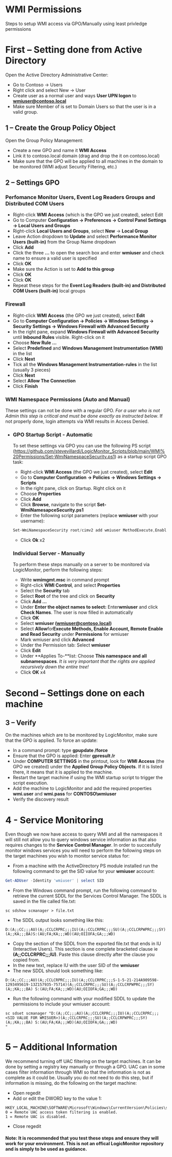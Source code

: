 # WMI Permissions

Steps to setup WMI access via GPO/Manually using least privledge permissions

# First – Setting done from Active Directory

Open the Active Directory Administrative Center:

- Go to Contoso -> Users
- Right click and select New -> User
- Create user as a normal user and ways **User UPN logon** to **wmiuser@contoso.local**
- Make sure Member of is set to Domain Users so that the user is in a valid group.

## 1 – Create the Group Policy Object

Open the Group Policy Management:

- Create a new GPO and name it **WMI Access**
- Link it to contoso.local domain (drag and drop the it on contoso.local)
- Make sure that the GPO will be applied to all machines in the domain to be monitored (WMI adjust Security Filtering, etc.)

## 2 – Settings GPO

### Perfomance Monitor Users, Event Log Readers Groups and Distributed COM Users

- Right-click **WMI Access** (which is the GPO we just created), select Edit
- Go to Computer **Configuration -> Preferences -> Control Panel Settings -> Local Users and Groups**
- Right-click **Local Users and Groups**, select **New** -> **Local Group**
- Leave Action dropdown to **Update** and select **Performance Monitor Users (built-in)** from the Group Name dropdown
- Click **Add**
- Click the three **...** to open the search box and enter **wmiuser** and check name to ensure a valid user is specified
- Click **OK**
- Make sure the Action is set to **Add to this group**
- Click **OK**
- Click **OK**
- Repeat these steps for the **Event Log Readers (built-in) and Distributed COM Users (built-in)** local groups

### Firewall

- Right-click **WMI Access** (the GPO we just created), select **Edit**
- Go to **Computer Configuration -> Policies -> Windows Settings -> Security Settings -> Windows Firewall with Advanced Security**
- In the right pane, expand **Windows Firewall with Advanced Security** until **Inbound Rules** visible. Right-click on it
- Choose **New Rule …**
- Select **Predefined** and **Windows Management Instrumentation (WMI)** in the list
- Click **Next**
- Tick all the **Windows Management Instrumentation-rules** in the list (usually 3 pieces)
- Click **Next**
- Select **Allow The Connection**
- Click **Finish**

### WMI Namespace Permissions (Auto and Manual)

These settings can not be done with a regular GPO. _For a user who is not Admin this step is critical and must be done exactly as instructed below_. If not properly done, login attempts via WMI results in Access Denied.

- ### GPO Startup Script - Automatic

    To set these settings via GPO you can use the following PS script (https://github.com/stevevillardi/LogicMonitor_Scripts/blob/main/WMI%20Permissions/Set-WmiNamespaceSecurity.ps1) as a startup script GPO task:

    - Right-click **WMI Access** (the GPO we just created), select **Edit**
    - Go to **Computer Configuration -> Policies -> Windows Settings -> Scripts**
    - In the right pane, click on Startup. Right click on it
    - Choose **Properties**
    - Click **Add**
    - Click **Browse**, navigate to the script **Set-WmiNamesapceSecurity.ps1**
    - Enter the following script parameters (replace **wmiuser** with your username):

    ```powershell
    Set-WmiNamespaceSecurity root/cimv2 add wmiuser MethodExecute,Enable,RemoteAccess,ReadSecurity
    ```

    - Click **Ok** x2

    ### Individual Server - Manually

    To perform these steps manually on a server to be monitored via LogicMonitor, perform the following steps:

    - Write **wmimgmt.msc** in command prompt
    - Right-click **WMI Control**, and select **Properties**
    - Select the **Security** tab
    - Select **Root** of the tree and click on **Security**
    - Click **Add …**
    - Under **Enter the object names to select:** Enter**wmiuser** and click **Check Names**. The user is now filled in automatically
    - Click **OK**
    - Select **wmiuser (wmiuser@contoso.local)**
    - Select **Allow**for**Execute Methods, Enable Account, Remote Enable and Read Security** under **Permissions** for wmiuser
    - Mark wmiuser and click **Advanced**
    - Under the Permission tab: Select **wmiuser**
    - Click **Edit**
    - Under **Applies To-**list: Choose **This namespace and all subnamespaces**. _It is very important that the rights are applied recursively down the entire tree!_
    - Click **OK** x4

# Second – Settings done on each machine

## 3 – Verify

On the machines which are to be monitored by LogicMonitor, make sure that the GPO is applied. To force an update:

- In a command prompt: type **gpupdate /force**
- Ensure that the GPO is applied: Enter **gpresult /r**
- Under **COMPUTER SETTINGS** in the printout, look for **WMI Access** (the GPO we created) under the **Applied Group Policy Objects**. If it is listed there, it means that it is applied to the machine.
- Restart the target machine if using the WMI startup script to trigger the script execution.
- Add the machine to LogicMonitor and add the required properties **wmi.user** and **wmi.pass** for **CONTOSO\wmiuser**
- Verify the discovery result

# 4 - Service Monitoring

Even though we now have access to query WMI and all the namespaces it will still not allow you to query windows service information as that also requires changes to the **Service Control Manager**. In order to succesfully monitor windows services you will need to perform the following steps on the target machines you wish to monitor service status for:

- From a machine with the ActiveDirectory PS module installed run the following command to get the SID value for your **wmiuser** account:

```powershell
Get-ADUser -Identity 'wmiuser' | select SID
```

- From the Windows command prompt, run the following command to retrieve the current SDDL for the Services Control Manager. The SDDL is saved in the file called file.txt:

```
sc sdshow scmanager > file.txt
```

- The SDDL output looks something like this:

```
D:(A;;CC;;;AU)(A;;CCLCRPRC;;;IU)(A;;CCLCRPRC;;;SU)(A;;CCLCRPWPRC;;;SY)(A;;KA;;;BA)S:(AU;FA;KA;;;WD)(AU;OIIOFA;GA;;;WD)
```

- Copy the section of the SDDL from the exported file.txt that ends in IU (Interactive Users). This section is one complete bracketed clause ie **(A;;CCLCRPRC;;;IU)**. Paste this clause directly after the clause you copied from.
- In the new text, replace IU with the user SID of the **wmiuser**
- The new SDDL should look something like:

```
D:(A;;CC;;;AU)(A;;CCLCRPRC;;;IU)(A;;CCLCRPRC;;;S-1-5-21-214A909598-1293495619-13Z157935-75714)(A;;CCLCRPRC;;;SU)(A;;CCLCRPWPRC;;;SY)(A;;KA;;;BA) S:(AU;FA;KA;;;WD)(AU;OIIOFA;GA;;;WD)
```

- Run the following command with your modified SDDL to update the permissions to include your wmiuser account:

```
sc sdset scmanager "D:(A;;CC;;;AU)(A;;CCLCRPRC;;;IU)(A;;CCLCRPRC;;;<SID VALUE FOR WMISUER>)(A;;CCLCRPRC;;;SU)(A;;CCLCRPWPRC;;;SY)(A;;KA;;;BA) S:(AU;FA;KA;;;WD)(AU;OIIOFA;GA;;;WD)
"
```

# 5 – Additional Information

We recommend turning off UAC filtering on the target machines. It can be done by setting a registry key manually or through a GPO.
UAC can in some cases filter information through WMI so that the information is not as complete as it could be. Usually you do not need to do this step, but if information is missing, do the following on the target machine:

- Open regedit
- Add or edit the DWORD key to the value 1:

```
HKEY_LOCAL_MACHINE\SOFTWARE\Microsoft\Windows\CurrentVersion\Policies\system\LocalAccountTokenFilterPolicy
0 = Remote UAC access token filtering is enabled.
1 = Remote UAC is disabled.
```

- Close regedit

#### Note: It is recommended that you test these steps and ensure they will work for your environment. This is not an offical LogicMonitor repository and is simply to be used as guidance.